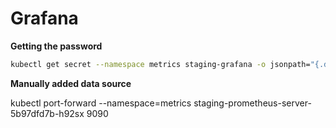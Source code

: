 # Grafana


**Getting the password**

```bash
kubectl get secret --namespace metrics staging-grafana -o jsonpath="{.data.admin-password}" | base64 --decode ; echo
```

**Manually added data source**


kubectl port-forward --namespace=metrics staging-prometheus-server-5b97dfd7b-h92sx 9090
